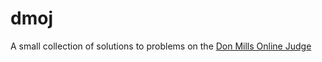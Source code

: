 # dmoj
A small collection of solutions to problems on the [Don Mills Online Judge](https://dmoj.ca)
